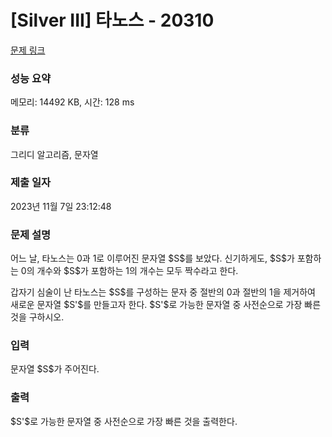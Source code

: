 # [Silver III] 타노스 - 20310 

[문제 링크](https://www.acmicpc.net/problem/20310) 

### 성능 요약

메모리: 14492 KB, 시간: 128 ms

### 분류

그리디 알고리즘, 문자열

### 제출 일자

2023년 11월 7일 23:12:48

### 문제 설명

<p>어느 날, 타노스는 0과 1로 이루어진 문자열 $S$를 보았다. 신기하게도, $S$가 포함하는 0의 개수와 $S$가 포함하는 1의 개수는 모두 짝수라고 한다.</p>

<p>갑자기 심술이 난 타노스는 $S$를 구성하는 문자 중 절반의 0과 절반의 1을 제거하여 새로운 문자열 $S'$를 만들고자 한다. $S'$로 가능한 문자열 중 사전순으로 가장 빠른 것을 구하시오.</p>

### 입력 

 <p>문자열 $S$가 주어진다.</p>

### 출력 

 <p>$S'$로 가능한 문자열 중 사전순으로 가장 빠른 것을 출력한다.</p>

